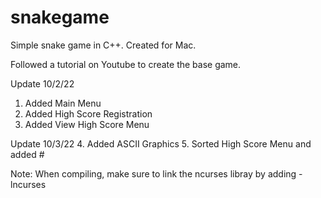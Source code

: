 # snakegame
Simple snake game in C++. Created for Mac. 

Followed a tutorial on Youtube to create the base game.

Update 10/2/22
1. Added Main Menu
2. Added High Score Registration
3. Added View High Score Menu

Update 10/3/22
4. Added ASCII Graphics
5. Sorted High Score Menu and added #


Note: When compiling, make sure to link the ncurses libray by adding -lncurses
